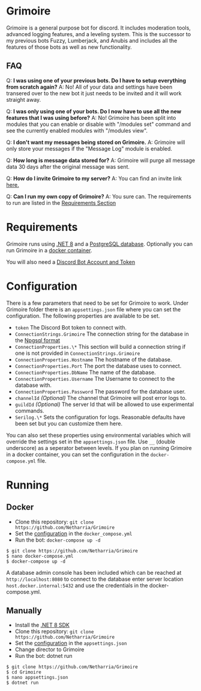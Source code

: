 # Grimoire

Grimoire is a general purpose bot for discord. It includes moderation tools, advanced logging features, and a leveling
system. This is the successor to my previous bots Fuzzy, Lumberjack, and Anubis and includes all the features of those
bots as well as new functionality.

## FAQ

Q: **I was using one of your previous bots. Do I have to setup everything from scratch again?**
A: No! All of your data and settings have been transered over to the new bot it just needs to be invited and it will
work straight away.

Q: **I was only using one of your bots. Do I now have to use all the new features that I was using before?**
A: No! Grimoire has been split into modules that you can enable or disable with "/modules set" command and see the
currently enabled modules with "/modules view".

Q: **I don't want my messages being stored on Grimoire.**
A: Grimoire will only store your messages if the "Message Log" module is enabled.

Q: **How long is message data stored for?**
A: Grimoire will purge all message data 30 days after the original message was sent.

Q: **How do I invite Grimoire to my server?**
A: You can find an invite
link [here.](https://discord.com/api/oauth2/authorize?client_id=885624963866959963&permissions=1512197975231&scope=applications.commands%20bot)

Q: **Can I run my own copy of Grimoire?**
A: You sure can. The requirements to run are listed in the [Requirements Section](#Requirements)

# Requirements

Grimoire runs using [.NET 8](https://dotnet.microsoft.com/en-us/download/dotnet/8.0) and
a [PostgreSQL database](https://www.postgresql.org/download/). Optionally you can run Grimoire in
a [docker container](https://www.docker.com/get-started/).

You will also need a [Discord Bot Account and Token](https://discord.com/developers/docs/getting-started)

# Configuration

There is a few parameters that need to be set for Grimoire to work. Under Grimoire folder there is an `appsettings.json`
file where you can set the configuration. The following properties are available to be set.

* `token` The Discord Bot token to connect with.
* `ConnectionStrings.Grimoire` The connection string for the database in
  the [Npgsql format](https://www.npgsql.org/doc/connection-string-parameters.html)
* `ConnectionProperties.\*` This section will build a connection string if one is not provided in
  `ConnectionStrings.Grimoire`
* `ConnectionProperties.Hostname` The hostname of the database.
* `ConnectionProperties.Port` The port the database uses to connect.
* `ConnectionProperties.DbName` The name of the database.
* `ConnectionProperties.Username` The Username to connect to the database with.
* `ConnectionProperties.Password` The password for the database user.
* `channelId` *(Optional)* The channel that Grimoire will post error logs to.
* `guildId` *(Optional)* The server Id that will be allowed to use experimental commands.
* `Serilog.\*` Sets the configuration for logs. Reasonable defaults have been set but you can customize them here.

You can also set these properties using environmental variables which will override the settings set in the
`appsettings.json` file. Use `__` (double underscore) as a seperator between levels. If you plan on running Grimoire in
a docker container, you can set the configuration in the `docker-compose.yml` file.

# Running

## Docker

* Clone this repository: `git clone https://github.com/Netharria/Grimoire`
* Set the [configuration](#configuration) in the `docker_compose.yml`
* Run the bot: `docker-compose up -d`

```
$ git clone https://github.com/Netharria/Grimoire
$ nano docker-compose.yml
$ docker-compose up -d
```

A database admin console has been included which can be reached at `http://localhost:8080` to connect to the database
enter server location `host.docker.internal:5432` and use the credentials in the docker-compose.yml.

## Manually

* Install the [.NET 8 SDK](https://dotnet.microsoft.com/en-us/download/dotnet/8.0)
* Clone this repository: `git clone https://github.com/Netharria/Grimoire`
* Set the [configuration](#configuration) in the `appsettings.json`
* Change director to Grimoire
* Run the bot: dotnet run

```
$ git clone https://github.com/Netharria/Grimoire
$ cd Grimoire
$ nano appsettings.json
$ dotnet run
```
